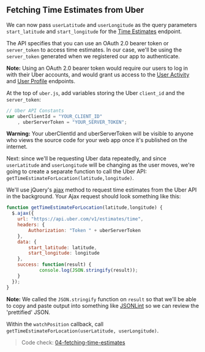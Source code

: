 ## Fetching Time Estimates from Uber

We can now pass `userLatitude` and `userLongitude` as the query parameters `start_latitude` and `start_longitude` for the [Time Estimates](https://developer.uber.com/v1/endpoints/#time-estimates) endpoint.

The API specifies that you can use an OAuth 2.0 bearer token or `server_token` to access time estimates. In our case, we'll be using the `server_token` generated when we registered our app to authenticate. 

__Note:__ Using an OAuth 2.0 bearer token would require our users to log in with their Uber accounts, and would grant us access to the [User Activity](https://developer.uber.com/v1/endpoints/#user-activity-v1-1) and [User Profile](https://developer.uber.com/v1/endpoints/#user-profile) endpoints.

At the top of `uber.js`, add variables storing the Uber `client_id` and the `server_token`:

```js
// Uber API Constants
var uberClientId = "YOUR_CLIENT_ID"
	, uberServerToken = "YOUR_SERVER_TOKEN";
```

__Warning:__ Your uberClientId and uberServerToken will be visible to anyone who views the source code for your web app once it's published on the internet.

Next: since we'll be requesting Uber data repeatedly, and since `userLatitude` and `userLongitude` will be changing as the user moves, we're going to create a separate function to call the Uber API: `getTimeEstimateForLocation(latitude,longitude)`.

We'll use jQuery's [ajax](http://api.jquery.com/jquery.ajax/) method to request time estimates from the Uber API in the background. Your Ajax request should look something like this:

```js
function getTimeEstimateForLocation(latitude,longitude) {
  $.ajax({
    url: "https://api.uber.com/v1/estimates/time",
    headers: {
    	Authorization: "Token " + uberServerToken
    },
    data: { 
    	start_latitude: latitude,
    	start_longitude: longitude
    },
    success: function(result) {
			console.log(JSON.stringify(result));
    }
  });
}
```

__Note:__ We called the `JSON.stringify` function on `result` so that we'll be able to copy and paste output into something like [JSONLint](http://jsonlint.com/) so we can review the 'prettified' JSON.

Within the `watchPosition` callback, call `getTimeEstimateForLocation(userLatitude, userLongitude)`.

> Code check: [04-fetching-time-estimates](https://github.com/Thinkful/uber-api-guide/tree/master/app/04-fetching-time-estimates)